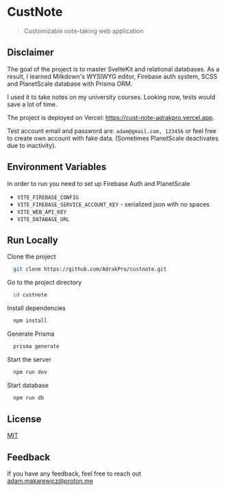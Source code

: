 # CustNote

> Customizable note-taking web application

## Disclaimer

The goal of the project is to master SvelteKit and relational databases. As a result, I learned Milkdown's WYSIWYG editor, Firebase auth system, SCSS and PlanetScale database with Prisma ORM.

I used it to take notes on my university courses. Looking now, tests would save a lot of time.

The project is deployed on Vercel: https://cust-note-adrakpro.vercel.app.

Test account email and password are: `adam@gmail.com, 123456` or feel free to create own account with fake data.
(Sometimes PlanetScale deactivates due to inactivity).

## Environment Variables

In order to run you need to set up Firebase Auth and PlanetScale

- `VITE_FIREBASE_CONFIG`
- `VITE_FIREBASE_SERVICE_ACCOUNT_KEY` - serialized json with no spaces
- `VITE_WEB_API_KEY`
- `VITE_DATABASE_URL`

## Run Locally

Clone the project

```bash
  git clone https://github.com/AdrakPro/custnote.git
```

Go to the project directory

```bash
  cd custnote
```

Install dependencies

```bash
  npm install
```

Generate Prisma

```bash
  prisma generate
```

Start the server

```bash
  npm run dev
```

Start database

```bash
  npm run db
```

## License

[MIT](LICENSE.md)

## Feedback

If you have any feedback, feel free to reach out adam.makarewicz@proton.me
